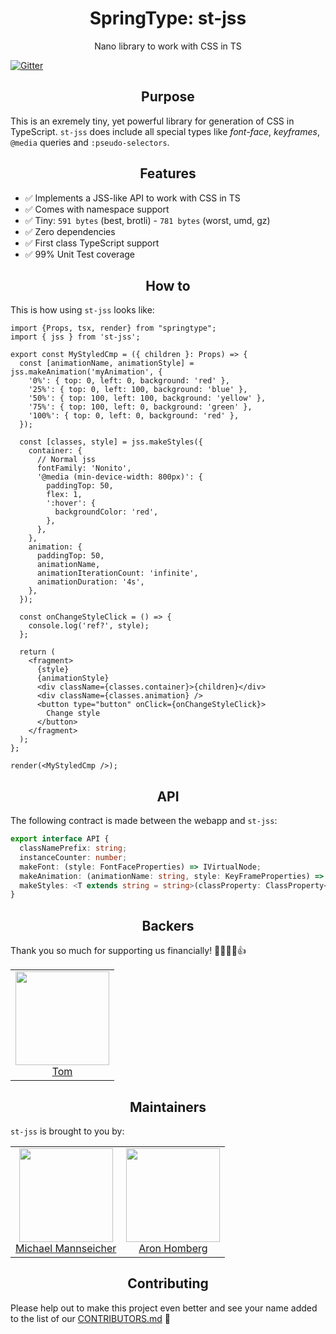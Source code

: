 <h1 align="center">SpringType: st-jss</h1>

<p align="center">
  Nano library to work with CSS in TS
</p>

[![Gitter](https://badges.gitter.im/springtype-official/springtype.svg)](https://gitter.im/springtype-official/springtype?utm_source=badge&utm_medium=badge&utm_campaign=pr-badge)

<h2 align="center">Purpose</h2>

This is an exremely tiny, yet powerful library for generation of CSS in TypeScript. `st-jss` does include all special types like _font-face_, _keyframes_, `@media` queries and `:pseudo-selectors`.

<h2 align="center">Features</h2>

- ✅ Implements a JSS-like API to work with CSS in TS
- ✅ Comes with namespace support
- ✅ Tiny: `591 bytes` (best, brotli) - `781 bytes` (worst, umd, gz)
- ✅ Zero dependencies
- ✅ First class TypeScript support
- ✅ 99% Unit Test coverage

<h2 align="center">How to</h2>

This is how using `st-jss` looks like:

```tsx
import {Props, tsx, render} from "springtype";
import { jss } from 'st-jss';

export const MyStyledCmp = ({ children }: Props) => {
  const [animationName, animationStyle] = jss.makeAnimation('myAnimation', {
    '0%': { top: 0, left: 0, background: 'red' },
    '25%': { top: 0, left: 100, background: 'blue' },
    '50%': { top: 100, left: 100, background: 'yellow' },
    '75%': { top: 100, left: 0, background: 'green' },
    '100%': { top: 0, left: 0, background: 'red' },
  });

  const [classes, style] = jss.makeStyles({
    container: {
      // Normal jss
      fontFamily: 'Nonito',
      '@media (min-device-width: 800px)': {
        paddingTop: 50,
        flex: 1,
        ':hover': {
          backgroundColor: 'red',
        },
      },
    },
    animation: {
      paddingTop: 50,
      animationName,
      animationIterationCount: 'infinite',
      animationDuration: '4s',
    },
  });

  const onChangeStyleClick = () => {
    console.log('ref?', style);
  };

  return (
    <fragment>
      {style}
      {animationStyle}
      <div className={classes.container}>{children}</div>
      <div className={classes.animation} />
      <button type="button" onClick={onChangeStyleClick}>
        Change style
      </button>
    </fragment>
  );
};

render(<MyStyledCmp />);
```

<h2 align="center">API</h2>

The following contract is made between the webapp and `st-jss`:

```typescript
export interface API {
  classNamePrefix: string;
  instanceCounter: number;
  makeFont: (style: FontFaceProperties) => IVirtualNode;
  makeAnimation: (animationName: string, style: KeyFrameProperties) => [string, IVirtualNode];
  makeStyles: <T extends string = string>(classProperty: ClassProperty<T>) => [Record<T, string>, IVirtualNode];
}
```

<h2 align="center">Backers</h2>

Thank you so much for supporting us financially! 🙏🏻😎🥳👍

<table>
  <tbody>
    <tr>
      <td align="center">
        <img width="150" height="150"
        src="https://avatars2.githubusercontent.com/u/17221813?v=4&s=150">
        </br>
        <a href="https://github.com/jsdevtom">Tom</a>
      </td>
    </tr>
  <tbody>
</table>

<h2 align="center">Maintainers</h2>

`st-jss` is brought to you by:

<table>
  <tbody>
    <tr>
      <td align="center">
        <img width="150" height="150"
        src="https://avatars2.githubusercontent.com/u/12079044?s=150&v=4">
        </br>
        <a href="https://github.com/mansi1">Michael Mannseicher</a>
      </td>
      <td align="center">
        <img width="150" height="150"
        src="https://avatars3.githubusercontent.com/u/454817?v=4&s=150">
        </br>
        <a href="https://github.com/kyr0">Aron Homberg</a>
      </td>
    </tr>
  <tbody>
</table>

<h2 align="center">Contributing</h2>

Please help out to make this project even better and see your name added to the list of our
[CONTRIBUTORS.md](./CONTRIBUTORS.md) :tada:
